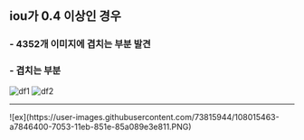 ## iou가 0.4 이상인 경우 

### - 4352개 이미지에 겹치는 부분 발견  

### - 겹치는 부분
![df1](https://user-images.githubusercontent.com/73815944/108015439-9cc9cf00-7053-11eb-9480-37acf2522856.PNG)
![df2](https://user-images.githubusercontent.com/73815944/108015460-a6533700-7053-11eb-8750-86bea9ce7490.PNG)
<hr>
![ex](https://user-images.githubusercontent.com/73815944/108015463-a7846400-7053-11eb-851e-85a089e3e811.PNG)
